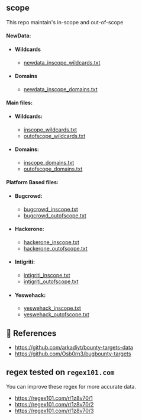 ## scope
This repo maintain's in-scope and out-of-scope

#### NewData:
- #### Wildcards
  - [newdata_inscope_wildcards.txt](https://github.com/rix4uni/scope/blob/main/data/NewData/newdata_inscope_wildcards.txt)

- #### Domains
  - [newdata_inscope_domains.txt](https://github.com/rix4uni/scope/blob/main/data/NewData/newdata_inscope_domains.txt)


#### Main files:
- #### Wildcards:
  - [inscope_wildcards.txt](https://github.com/rix4uni/scope/blob/main/data/Wildcards/inscope_wildcards.txt)
  - [outofscope_wildcards.txt](https://github.com/rix4uni/scope/blob/main/data/Wildcards/outofscope_wildcards.txt)

- #### Domains:
  - [inscope_domains.txt](https://github.com/rix4uni/scope/blob/main/data/Domains/inscope_domains.txt)
  - [outofscope_domains.txt](https://github.com/rix4uni/scope/blob/main/data/Domains/outofscope_domains.txt)


#### Platform Based files:
- #### Bugcrowd:
  - [bugcrowd_inscope.txt](https://github.com/rix4uni/scope/blob/main/data/Bugcrowd/bugcrowd_inscope.txt)
  - [bugcrowd_outofscope.txt](https://github.com/rix4uni/scope/blob/main/data/Bugcrowd/bugcrowd_outofscope.txt)

- #### Hackerone:
  - [hackerone_inscope.txt](https://github.com/rix4uni/scope/blob/main/data/Hackerone/hackerone_inscope.txt)
  - [hackerone_outofscope.txt](https://github.com/rix4uni/scope/blob/main/data/Hackerone/hackerone_outofscope.txt)

- #### Intigriti:
  - [intigriti_inscope.txt](https://github.com/rix4uni/scope/blob/main/data/Intigriti/intigriti_inscope.txt)
  - [intigriti_outofscope.txt](https://github.com/rix4uni/scope/blob/main/data/Intigriti/intigriti_outofscope.txt)

- #### Yeswehack:
  - [yeswehack_inscope.txt](https://github.com/rix4uni/scope/blob/main/data/Yeswehack/yeswehack_inscope.txt)
  - [yeswehack_outofscope.txt](https://github.com/rix4uni/scope/blob/main/data/Yeswehack/yeswehack_outofscope.txt)

## 📌 References
- https://github.com/arkadiyt/bounty-targets-data
- https://github.com/Osb0rn3/bugbounty-targets

## regex tested on `regex101.com`
You can improve these regex for more accurate data.
- https://regex101.com/r/1z8v70/1
- https://regex101.com/r/1z8v70/2
- https://regex101.com/r/1z8v70/3